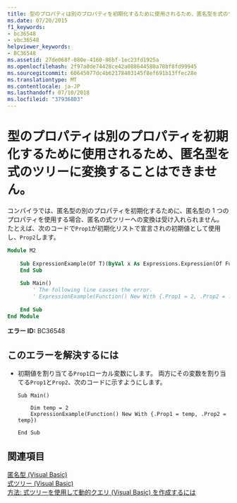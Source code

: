```yaml
---
title: 型のプロパティは別のプロパティを初期化するために使用されるため、匿名型を式のツリーに変換することはできません。
ms.date: 07/20/2015
f1_keywords:
- bc36548
- vbc36548
helpviewer_keywords:
- BC36548
ms.assetid: 27de068f-080e-4160-86bf-1ec23fd1925a
ms.openlocfilehash: 2f97a0de74428ce42a088644580a78bf8fd99945
ms.sourcegitcommit: 60645077dc4b62178403145f8ef691b13ffec28e
ms.translationtype: MT
ms.contentlocale: ja-JP
ms.lasthandoff: 07/10/2018
ms.locfileid: "37936803"
---
```

# <a name="cannot-convert-anonymous-type-to-expression-tree-because-it-contains-a-field-that-is-used-in-the-initialization-of-another-field"></a>型のプロパティは別のプロパティを初期化するために使用されるため、匿名型を式のツリーに変換することはできません。
コンパイラでは、匿名型の別のプロパティを初期化するために、匿名型の 1 つのプロパティを使用する場合、匿名の式ツリーへの変換は受け入れられません。 たとえば、次のコードで`Prop1`が初期化リストで宣言されの初期値として使用し、`Prop2`します。  
  
```vb  
Module M2  
  
    Sub ExpressionExample(Of T)(ByVal x As Expressions.Expression(Of Func(Of T)))  
    End Sub  
  
    Sub Main()  
        ' The following line causes the error.  
        ' ExpressionExample(Function() New With {.Prop1 = 2, .Prop2 = .Prop1})  
  
    End Sub  
End Module  
```  
  
 **エラー ID:** BC36548  
  
## <a name="to-correct-this-error"></a>このエラーを解決するには  
  
-   初期値を割り当てる`Prop1`ローカル変数にします。 両方にその変数を割り当てる`Prop1`と`Prop2`、次のコードに示すようにします。  
  
    ```  
    Sub Main()  
  
        Dim temp = 2  
        ExpressionExample(Function() New With {.Prop1 = temp, .Prop2 = temp})  
  
    End Sub  
    ```  
  
## <a name="see-also"></a>関連項目

[匿名型 (Visual Basic)](../../../visual-basic/programming-guide/language-features/objects-and-classes/anonymous-types.md)  
[式ツリー (Visual Basic)](../../programming-guide/concepts/expression-trees/index.md)  
[方法: 式ツリーを使用して動的クエリ (Visual Basic) を作成するには](../../programming-guide/concepts/expression-trees/how-to-use-expression-trees-to-build-dynamic-queries.md)  